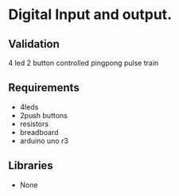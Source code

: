# Digital Input and output.

## Validation

4 led 2 button controlled pingpong pulse train

## Requirements

- 4leds
- 2push buttons
- resistors
- breadboard
- arduino uno r3

## Libraries

- None
